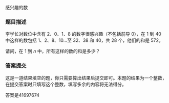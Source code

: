 感兴趣的数
### 题目描述
李学长对数位中含有 2、0、1、8 的数字很感兴趣（不包括前导 0），在 1 到 40 中这样的数包括 1、2、8、10...至 32、38 和 40，共 28 个，他们的和是 572。

请问，在 1 到 $n$ 中，所有这样的数的和是多少？

### 答案提交
这是一道结果填空的题，你只需要算出结果后提交即可。本题的结果为一个整数，在提交答案时只填写这个整数，填写多余的内容将无法得分。

答案是41697674